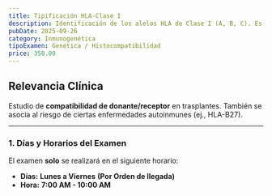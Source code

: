 ```yaml
---
title: Tipificación HLA-Clase I
description: Identificación de los alelos HLA de Clase I (A, B, C). Es esencial para la **compatibilidad de trasplantes** de órganos y médula ósea.
pubDate: 2025-09-26
category: Inmunogenética
tipoExamen: Genética / Histocompatibilidad
price: 350.00
---
```


## Relevancia Clínica
Estudio de **compatibilidad de donante/receptor** en trasplantes. También se asocia al riesgo de ciertas enfermedades autoinmunes (ej., HLA-B27).

---
### 1. Días y Horarios del Examen

El examen **solo** se realizará en el siguiente horario:

* **Días:** **Lunes a Viernes** **(Por Orden de llegada)**
* **Hora:** **7:00 AM - 10:00 AM**